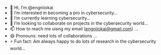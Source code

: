 - 👋 Hi, I’m @engniiokai
- 👀 I’m interested in becoming a pro in cybersecurity...
- 🌱 I’m currently learning cybersecurity...
- 💞️ I’m looking to collaborate on projects in  the cybersecurity world...
- 📫 How to reach me uisng my email (engniiokai@gmail.com) ...
- 😄 Pronouns: need lots of collaborations ...
- ⚡ Fun fact: Am always happy to do lots of research in the cybersecurity world...

<!---
engniiokai/engniiokai is a ✨ special ✨ repository because its `README.md` (this file) appears on your GitHub profile.
You can click the Preview link to take a look at your changes.
--->
